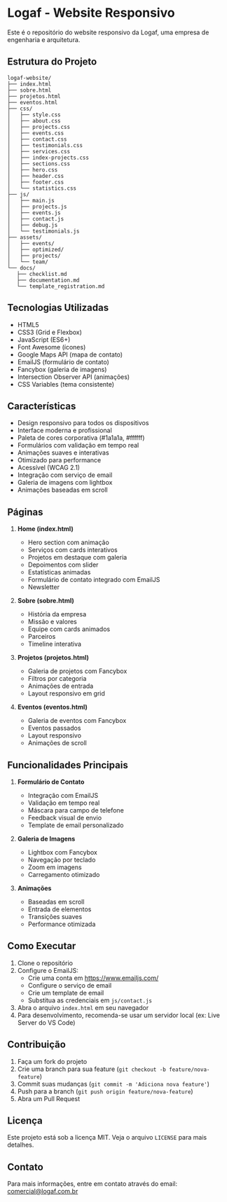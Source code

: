 # Logaf - Website Responsivo

Este é o repositório do website responsivo da Logaf, uma empresa de engenharia e arquitetura.

## Estrutura do Projeto

```
logaf-website/
├── index.html
├── sobre.html
├── projetos.html
├── eventos.html
├── css/
│   ├── style.css
│   ├── about.css
│   ├── projects.css
│   ├── events.css
│   ├── contact.css
│   ├── testimonials.css
│   ├── services.css
│   ├── index-projects.css
│   ├── sections.css
│   ├── hero.css
│   ├── header.css
│   ├── footer.css
│   └── statistics.css
├── js/
│   ├── main.js
│   ├── projects.js
│   ├── events.js
│   ├── contact.js
│   ├── debug.js
│   └── testimonials.js
├── assets/
│   ├── events/
│   ├── optimized/
│   ├── projects/
│   └── team/
└── docs/
   ├── checklist.md
   ├── documentation.md
   └── template_registration.md
```

## Tecnologias Utilizadas

- HTML5
- CSS3 (Grid e Flexbox)
- JavaScript (ES6+)
- Font Awesome (ícones)
- Google Maps API (mapa de contato)
- EmailJS (formulário de contato)
- Fancybox (galeria de imagens)
- Intersection Observer API (animações)
- CSS Variables (tema consistente)

## Características

- Design responsivo para todos os dispositivos
- Interface moderna e profissional
- Paleta de cores corporativa (#1a1a1a, #ffffff)
- Formulários com validação em tempo real
- Animações suaves e interativas
- Otimizado para performance
- Acessível (WCAG 2.1)
- Integração com serviço de email
- Galeria de imagens com lightbox
- Animações baseadas em scroll

## Páginas

1. **Home (index.html)**
   - Hero section com animação
   - Serviços com cards interativos
   - Projetos em destaque com galeria
   - Depoimentos com slider
   - Estatísticas animadas
   - Formulário de contato integrado com EmailJS
   - Newsletter

2. **Sobre (sobre.html)**
   - História da empresa
   - Missão e valores
   - Equipe com cards animados
   - Parceiros
   - Timeline interativa

3. **Projetos (projetos.html)**
   - Galeria de projetos com Fancybox
   - Filtros por categoria
   - Animações de entrada
   - Layout responsivo em grid

4. **Eventos (eventos.html)**
   - Galeria de eventos com Fancybox
   - Eventos passados
   - Layout responsivo
   - Animações de scroll

## Funcionalidades Principais

1. **Formulário de Contato**
   - Integração com EmailJS
   - Validação em tempo real
   - Máscara para campo de telefone
   - Feedback visual de envio
   - Template de email personalizado

2. **Galeria de Imagens**
   - Lightbox com Fancybox
   - Navegação por teclado
   - Zoom em imagens
   - Carregamento otimizado

3. **Animações**
   - Baseadas em scroll
   - Entrada de elementos
   - Transições suaves
   - Performance otimizada

## Como Executar

1. Clone o repositório
2. Configure o EmailJS:
   - Crie uma conta em https://www.emailjs.com/
   - Configure o serviço de email
   - Crie um template de email
   - Substitua as credenciais em `js/contact.js`
3. Abra o arquivo `index.html` em seu navegador
4. Para desenvolvimento, recomenda-se usar um servidor local (ex: Live Server do VS Code)

## Contribuição

1. Faça um fork do projeto
2. Crie uma branch para sua feature (`git checkout -b feature/nova-feature`)
3. Commit suas mudanças (`git commit -m 'Adiciona nova feature'`)
4. Push para a branch (`git push origin feature/nova-feature`)
5. Abra um Pull Request

## Licença

Este projeto está sob a licença MIT. Veja o arquivo `LICENSE` para mais detalhes.

## Contato

Para mais informações, entre em contato através do email: comercial@logaf.com.br 